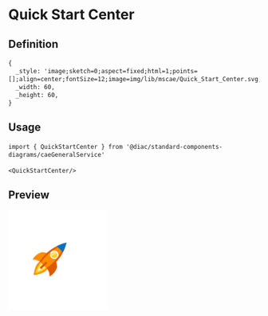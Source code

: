# Quick Start Center

## Definition

```
{
  _style: 'image;sketch=0;aspect=fixed;html=1;points=[];align=center;fontSize=12;image=img/lib/mscae/Quick_Start_Center.svg;strokeColor=none;',
  _width: 60,
  _height: 60,
}
```

## Usage

```
import { QuickStartCenter } from '@diac/standard-components-diagrams/caeGeneralService'

<QuickStartCenter/>
```

## Preview

<img src="./quick-start-center.png" width="200"/>
